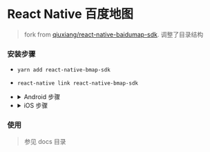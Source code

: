 # React Native 百度地图
> fork from [qiuxiang/react-native-baidumap-sdk](https://github.com/qiuxiang/react-native-baidumap-sdk). 调整了目录结构

### 安装步骤
- `yarn add react-native-bmap-sdk`
- `react-native link react-native-bmap-sdk`
- <details>
    <summary>Android 步骤</summary>

    - 配置 AndroidMainifest.xml <meta-data android:name="com.baidu.lbsapi.API_KEY" android:value="xx"/>
  </details>
- <details>
    <summary>iOS 步骤</summary>

    - xcode打开项目, 在 Frameworks 文件右键 Add Files to "xxx", 在弹出的框中选择 ${项目根目录}/node_modules/react-native-bmap-sdk/ios/Frameworks 文件下所有的.framework 文件, 点击 add 按钮
    - 引入系统库文件, General/Linked Frameworks and Libraries 点击 + 号添加(MobileCoreServices.framework,CoreLocation.framework,QuartzCore.framework,OpenGLES.framework,SystemConfiguration.framework,CoreGraphics.framework,Security.framework,libsqlite3.0.tbd,CoreTelephony.framework,libc++.tbd)
    - 引入第三方 openssl 库, General/Linked Frameworks and Libraries 点击 + 号在弹窗框点击 Add Other... 按钮, 在弹出的框中跳转到 ${项目根目录}/node_modules/react-native-bmap-sdk/ios/Frameworks/thirdlibs 目录选择添加 libcrypto.a 和 libssl.a 文件
    - Build Settings/Search Paths/Framework Search Paths 添加 $(SRCROOT)/../node_modules/react-native-bmap-sdk/ios/Frameworks
    - Build Settings/Search Paths/Library Search Paths 添加 $(SRCROOT)/../node_modules/react-native-bmap-sdk/ios/Frameworks/thirdlibs
    - Build Phases/Copy Bundle Resources 点击 + 号/Add Other... 在弹出的框中跳转到 ${项目根目录}/node_modules/react-native-bmap-sdk/ios/Frameworks/BaiduMapAPI_Map.framework/Resources 目录选择添加 mapapi.bundle 文件(勾选“Copy items if needed”复选框)
  </details>

### 使用
> 参见 docs 目录
